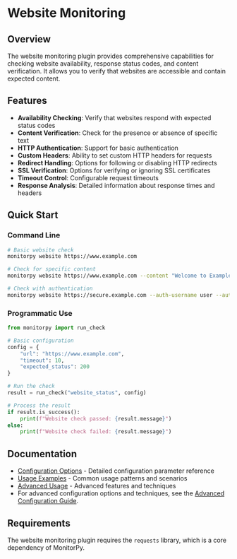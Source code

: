 # Website Monitoring

## Overview

The website monitoring plugin provides comprehensive capabilities for checking website availability, response status codes, and content verification. It allows you to verify that websites are accessible and contain expected content.

## Features

- **Availability Checking**: Verify that websites respond with expected status codes
- **Content Verification**: Check for the presence or absence of specific text
- **HTTP Authentication**: Support for basic authentication
- **Custom Headers**: Ability to set custom HTTP headers for requests
- **Redirect Handling**: Options for following or disabling HTTP redirects
- **SSL Verification**: Options for verifying or ignoring SSL certificates
- **Timeout Control**: Configurable request timeouts
- **Response Analysis**: Detailed information about response times and headers

## Quick Start

### Command Line

```bash
# Basic website check
monitorpy website https://www.example.com

# Check for specific content
monitorpy website https://www.example.com --content "Welcome to Example"

# Check with authentication
monitorpy website https://secure.example.com --auth-username user --auth-password pass
```

### Programmatic Use

```python
from monitorpy import run_check

# Basic configuration
config = {
    "url": "https://www.example.com",
    "timeout": 10,
    "expected_status": 200
}

# Run the check
result = run_check("website_status", config)

# Process the result
if result.is_success():
    print(f"Website check passed: {result.message}")
else:
    print(f"Website check failed: {result.message}")
```

## Documentation

- [Configuration Options](configuration.md) - Detailed configuration parameter reference
- [Usage Examples](examples.md) - Common usage patterns and scenarios
- [Advanced Usage](advanced.md) - Advanced features and techniques
- For advanced configuration options and techniques, see the [Advanced Configuration Guide](../../reference/advanced_configuration.md).


## Requirements

The website monitoring plugin requires the `requests` library, which is a core dependency of MonitorPy.